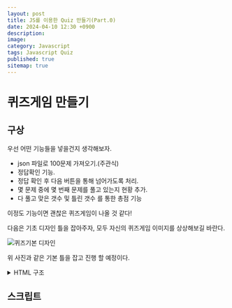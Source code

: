 ```yaml
---
layout: post
title: JS를 이용한 Quiz 만들기(Part.0)
date: 2024-04-10 12:30 +0900
description: 
image: 
category: Javascript
tags: Javascript Quiz
published: true
sitemap: true
---
```


# 퀴즈게임 만들기

## 구상   

우선 어떤 기능들을 넣을건지 생각해보자.

- json 파일로 100문제 가져오기.(주관식)
- 정답확인 기능.
- 정답 확인 후 다음 버튼을 통해 넘어가도록 처리.
- 몇 문제 중에 몇 번째 문제를 풀고 있는지 현황 추가.
- 다 풀고 맞은 갯수 및 틀린 갯수 를 통한 총점 기능


이정도 기능이면 괜찮은 퀴즈게임이 나올 것 같다! 


다음은 기초 디자인 틀을 잡아주자, 모두 자신의 퀴즈게임 이미지를 상상해보길 바란다.

![퀴즈기본 디자인](https://github.com/Kingsong97/Kingsong97.github.io/assets/161429740/1cc14dc4-1951-48cb-8c89-0f57eca6b2ee)

위 사진과 같은 기본 틀을 잡고 진행 할 예정이다.

<details>
<summary>HTML 구조</summary>

````html
<div id="wrap">
        <div class="quiz">
            <div class="quiz_header"></div> <!-- 문제 종목 및 현재문항/남은문항 표시구역-->
            <div class="quiz_main">
                <div class="quiz_quizbox"> <!-- 퀴즈정보(문제,번호 등)-->
                    <div class="question"></div> <!-- 문제가 표출될 곳-->
                    <div id="input">
                        <input type="text" placeholder="정답 입력란">
                    </div> <!-- 답 적는곳 (주관식)-->
                </div>
            </div>
            <div class="quiz_gauge"></div> <!-- 문제 게이지 -->
            <div class="quiz_footer">
                <button class="previous"></button> <!-- 이전 문항 버튼 -->
                <button class="confirm"></button> <!-- 정답 제출 버튼 -->
                <button class="next"></button> <!-- 다음 문항 버튼-->
            </div>
        </div>
    </div>
````
</details>




## 스크립트